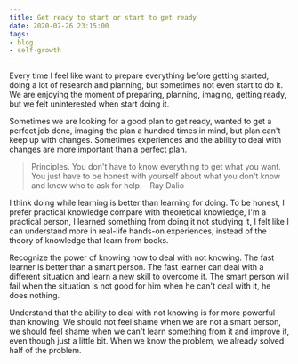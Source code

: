 ```yaml
---
title: Get ready to start or start to get ready
date: 2020-07-26 23:15:00
tags: 
- blog
- self-growth
---
```


Every time I feel like want to prepare everything before getting started, doing a lot of research and planning, but sometimes not even start to do it. We are enjoying the moment of preparing, planning, imaging, getting ready, but we felt uninterested when start doing it.

Sometimes we are looking for a good plan to get ready, wanted to get a perfect job done, imaging the plan a hundred times in mind, but plan can't keep up with changes. Sometimes experiences and the ability to deal with changes are more important than a perfect plan.

>Principles. You don't have to know everything to get what you want. You just have to be honest with yourself about what you don't know and know who to ask for help. - Ray Dalio

I think doing while learning is better than learning for doing. To be honest, I prefer practical knowledge compare with theoretical knowledge, I'm a practical person, I learned something from doing it not studying it, I felt like I can understand more in real-life hands-on experiences, instead of the theory of knowledge that learn from books. 

Recognize the power of knowing how to deal with not knowing. The fast learner is better than a smart person. The fast learner can deal with a different situation and learn a new skill to overcome it. The smart person will fail when the situation is not good for him when he can't deal with it, he does nothing.

Understand that the ability to deal with not knowing is for more powerful than knowing. We should not feel shame when we are not a smart person, we should feel shame when we can't learn something from it and improve it, even though just a little bit. When we know the problem, we already solved half of the problem. 
